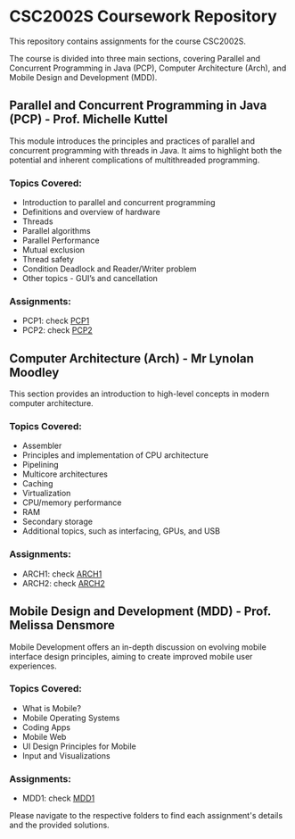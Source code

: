 # CSC2002S Coursework Repository

This repository contains assignments for the course CSC2002S.

The course is divided into three main sections, covering Parallel and Concurrent Programming in Java (PCP), Computer Architecture (Arch), and Mobile Design and Development (MDD).

## Parallel and Concurrent Programming in Java (PCP) - Prof. Michelle Kuttel

This module introduces the principles and practices of parallel and concurrent programming with threads in Java. It aims to highlight both the potential and inherent complications of multithreaded programming.

### Topics Covered:
- Introduction to parallel and concurrent programming
- Definitions and overview of hardware
- Threads
- Parallel algorithms
- Parallel Performance
- Mutual exclusion
- Thread safety
- Condition Deadlock and Reader/Writer problem
- Other topics - GUI’s and cancellation

### Assignments:
- PCP1: check [PCP1](https://github.com/Travimadox/CSC2002S-2023/tree/main/PCP1)
- PCP2: check [PCP2](https://github.com/Travimadox/CSC2002S-2023/tree/main/PCP2)

## Computer Architecture (Arch) - Mr Lynolan Moodley

This section provides an introduction to high-level concepts in modern computer architecture. 

### Topics Covered:
- Assembler
- Principles and implementation of CPU architecture
- Pipelining
- Multicore architectures
- Caching
- Virtualization
- CPU/memory performance
- RAM
- Secondary storage
- Additional topics, such as interfacing, GPUs, and USB

### Assignments:
- ARCH1: check [ARCH1](https://github.com/Travimadox/CSC2002S-2023/tree/main/ARCH1)
- ARCH2: check [ARCH2](https://github.com/Travimadox/CSC2002S-2023/tree/main/ARCH2)

## Mobile Design and Development (MDD) - Prof. Melissa Densmore

Mobile Development offers an in-depth discussion on evolving mobile interface design principles, aiming to create improved mobile user experiences.

### Topics Covered:
- What is Mobile?
- Mobile Operating Systems
- Coding Apps
- Mobile Web
- UI Design Principles for Mobile
- Input and Visualizations

### Assignments:
- MDD1: check [MDD1](https://github.com/Travimadox/CSC2002S-2023/tree/main/MDD1)

Please navigate to the respective folders to find each assignment's details and the provided solutions.


